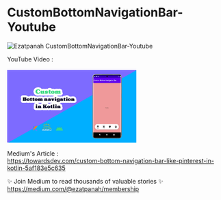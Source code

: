 # CustomBottomNavigationBar-Youtube

<img alt="Ezatpanah CustomBottomNavigationBar-Youtube" src="https://emojipedia-us.s3.amazonaws.com/content/2020/04/05/yt.png" width="3%"></a>

YouTube Video :
<br>  
<a href="https://youtu.be/2WQ3Y6Fy38E" target="_blank"><img alt="Ezatpanah CustomBottomNavigationBar-Youtube" src="CustomBottomNavigationBar.jpg" width="60%"></a>
<br>

Medium's Article :
<br>
https://towardsdev.com/custom-bottom-navigation-bar-like-pinterest-in-kotlin-5af183e5c635

✨ Join Medium to read thousands of valuable stories ✨
<br>
https://medium.com/@ezatpanah/membership

